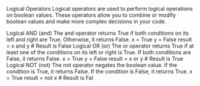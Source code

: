 Logical Operators
Logical operators are used to perform logical operations on boolean values. These operators allow you to combine or modify boolean values and make more complex decisions in your code.


Logical AND (and)
The and operator returns True if both conditions on its left and right are True. Otherwise, it returns False.
x = True
y = False
result = x and y  # Result is False
Logical OR (or)
The or operator returns True if at least one of the conditions on its left or right is True. If both conditions are False, it returns False.
x = True
y = False
result = x or y  # Result is True
Logical NOT (not)
The not operator negates the boolean value. If the condition is True, it returns False. If the condition is False, it returns True.
x = True
result = not x  # Result is Fal

